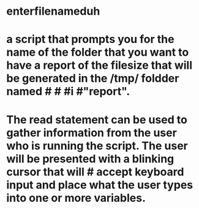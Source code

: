 # enterfilenameduh
# a script that prompts you for the name of the folder that you want to have a report of the filesize that will be generated in the /tmp/ foldder named  # # #i #"report".
# The read statement can be used to gather information from the user who is running the script. The user will be presented with a blinking cursor that will     # accept keyboard input and place what the user types into one or more variables. 

